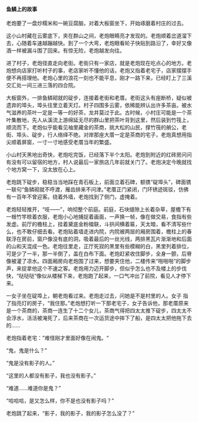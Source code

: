 #### 鱼鳞上的故事

老炮要了一盘炒糯米和一碗豆腐脑，对着大板窗坐下，开始琢磨着村庄的过去。

这小山村藏在云雾底下，夹在群山之间，老炮眼睛亮才发现的。老炮顺着岔道溜下去，心随着车速越蹦越快。到了一个大弯，老炮眼看轮子快贴到路沿了，幸好又像酒一样被漏斗围了回来。有惊无险，老炮越发向往。

进了村子，老炮径直走向老街。老街只有一家店，就是老炮现在吃点心的地方。老炮想向店家打听村子的事，老店家听不懂他的话，老炮又指着老宅子，店家摆摆手便不再搭理他。老炮心里的浪花一刻也不能平息，刚才一路下来，已经盯上了三溪交汇处一间三进三落的四合院。

大板窗外，一排鱼鳞砌就的碇步，连接着老街和老厝。老街这头有座断桥，疑似被遗弃的埠头，埠头往里立着天灯。村子四围多云雾，依稀能辨认出许多茶亩。被水气滋养的茶叶一定是一等一的好茶，龙井莫过于此。古时候，小村庄可能是一个茶叶集散地，先人从溪流上游绵延无尽的群山里把茶叶背到这里，然后装到竹筏上，顺流而下。老炮似乎能看见袖里藏金的茶商，挑大松的山民，撑竹筏的艄公，老街、埠头、碇步，行人络绎不绝。对岸那座大厝一定是茶商的宅子，老炮真想用指尖顺着屏窗，一寸一寸地感受老厝当年的繁盛。

小山村天黑地出奇快，老炮吃完饭，已经落下半个太阳。老炮到附近的红砖房问问有没有可以留宿的地方，村人说最后一家旅店几年前就关门了。老炮决定今晚就找个地方窝一下，没太放在心上。

老炮跳下碇步，稳稳当当地踩在青石板上，前面立着石碑，额镌“碇埠头”，碑面镌一联句“鱼鳞砌就不呼渡，雁齿排来不问津。”老厝正门紧闭，门环锈迹斑驳，仿佛有一百年不曾迎客。绕着外墙，老炮找到了侧门，虚掩着。

老炮轻轻推开，“吱——”，响彻整个前庭。前庭，石块缝隙上长着杂草，屋檐下有一根竹竿晾着衣服，老炮小心地捕捉着画面，一声换一帧，像在做交易，食指有些发虚。前厅的檐柱上，挂着黛底金粉楹联，斗拱间横着匾，天太暗，看不清写些什么，也不敢仔细去看。老炮贴着墙走进内院，内院被两层的厢房围着，檐柱上的春联浮在房前，窗户像没有底的洞，吸着最后的一丝光线，两排黑瓦片渐渐地和后面的山和天混成一色。老炮往里走，正厅死寂的黑里有些模糊的白，黑里列着排位，可是少了一半，那一半倒了，盖在白布下面。老炮赶紧收住脚步，全身一颤，后脊像被灌了凉水。四面厢房向老炮围了过来，想要夹住他，二楼传来“啪啪啪”的脚步声，来捉拿他这个不速之客。老炮用力迈开脚步，但似乎怎么也不及楼上的步伐快，“哒哒哒”像似从楼梯下来，老炮跑了起来，一口气冲出了前院，看见人才停下来。

一女子坐在碇埠上，朝老炮看过来。老炮走过去，问她是不是村里的人。女子 指了指亮灯的房子，“我住那。”老炮想打听一下那老宅子，女子告诉他，那老厝原来是一个茶商的，茶商一连生了十二个女儿，茶商气得把四太太推下碇步，四太太不会浮水，活活被淹死了，后来茶商在一次运货途中摔下了船，是四太太把他拖下去的……

老炮指着老宅：”难怪刚才里面好像在闹鬼。“

“鬼，鬼是什么？”

“鬼是没有影子的人。”

“这里的人都没有影子，我也没有影子。”

“难道……难道你是鬼？”

“哈哈哈，是又怎么样，你不是也没有影子吗？”

老炮跳了起来，“影子，我的影子，我的影子怎么没了？”




